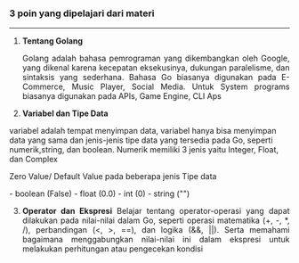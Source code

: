 ### 3 poin yang dipelajari dari materi
---

1. <div align="justify"><strong>Tentang Golang</strong><p>Golang adalah bahasa pemrograman yang dikembangkan oleh Google, yang dikenal karena kecepatan eksekusinya, dukungan paralelisme, dan sintaksis yang sederhana. Bahasa Go biasanya digunakan pada E-Commerce, Music Player, Social Media. Untuk System programs biasanya digunakan pada APIs, Game Engine, CLI Aps </p> </div>

2. **Variabel dan Tipe Data**
 <p>variabel adalah tempat menyimpan data, variabel hanya bisa menyimpan data yang sama dan jenis-jenis tipe data yang tersedia pada Go, seperti numerik,string, dan boolean. Numerik memiliki 3 jenis yaitu Integer, Float, dan Complex</p>
 <p>Zero Value/ Default Value pada beberapa jenis Tipe data</p>
 - boolean (False)
 - float (0.0)
 - int (0)
 - string ("")

3. <div align="justify"><strong>Operator dan Ekspresi</strong> Belajar tentang operator-operasi yang dapat dilakukan pada nilai-nilai dalam Go, seperti operasi matematika (+, -, *, /), perbandingan (<, >, ==), dan logika (&&, ||). Serta memahami bagaimana menggabungkan nilai-nilai ini dalam ekspresi untuk melakukan perhitungan atau pengecekan kondisi</div>